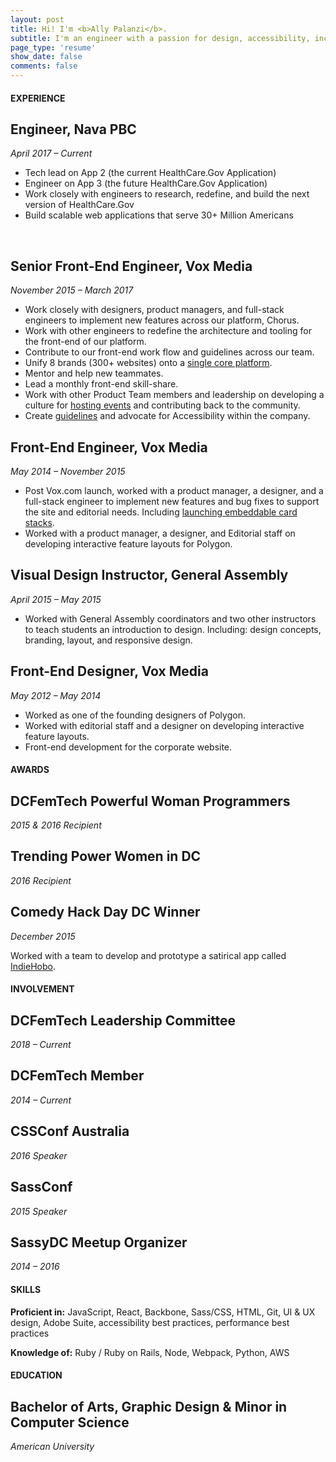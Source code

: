 ```yaml
---
layout: post
title: Hi! I'm <b>Ally Palanzi</b>.
subtitle: I'm an engineer with a passion for design, accessibility, inclusion, and ice cream. Currently, improving how government serves people at <a href="http://navahq.com/">Nava</a>.
page_type: 'resume'
show_date: false
comments: false
---
```


<div markdown="1">

#### EXPERIENCE

## Engineer, Nava PBC
*April 2017 – Current*
  
  - Tech lead on App 2 (the current HealthCare.Gov Application)
  - Engineer on App 3 (the future HealthCare.Gov Application)
  - Work closely with engineers to research, redefine, and build the next version of HealthCare.Gov
  - Build scalable web applications that serve 30+ Million Americans

<br>

## Senior Front-End Engineer, Vox Media
*November 2015 – March 2017*

  - Work closely with designers, product managers, and full-stack engineers to implement new features across our platform, Chorus.
  - Work with other engineers to redefine the architecture and tooling for the front-end of our platform.
  - Contribute to our front-end work flow and guidelines across our team.
  - Unify 8 brands (300+ websites) onto a [single core platform](http://product.voxmedia.com/2016/2/23/11098476/curbed-on-chorus-the-start-of-a-new-era-at-vox-media).
  - Mentor and help new teammates.
  - Lead a monthly front-end skill-share.
  - Work with other Product Team members and leadership on developing a culture for [hosting events](http://product.voxmedia.com/events) and contributing back to the community.
  - Create [guidelines](http://accessibility.voxmedia.com/) and advocate for Accessibility within the company.

## Front-End Engineer, Vox Media
*May 2014 – November 2015*

  - Post Vox.com launch, worked with a product manager, a designer, and a full-stack engineer to implement new features and bug fixes to support the site and editorial needs. Including [launching embeddable card stacks](http://www.vox.com/2015/5/28/8677005/embeddable-card-stacks-launch).
  - Worked with a product manager, a designer, and Editorial staff on developing interactive feature layouts for Polygon.

## Visual Design Instructor, General Assembly
*April 2015 – May 2015*

  - Worked with General Assembly coordinators and two other instructors to teach students an introduction to design. Including: design concepts, branding, layout, and responsive design.

## Front-End Designer, Vox Media
*May 2012 – May 2014*

  - Worked as one of the founding designers of Polygon.
  - Worked with editorial staff and a designer on developing interactive feature layouts.
  - Front-end development for the corporate website.

</div>
<div markdown="1">

#### AWARDS

## DCFemTech Powerful Woman Programmers
*2015 & 2016 Recipient*
<p></p>

## Trending Power Women in DC
*2016 Recipient*
<p></p>

## Comedy Hack Day DC Winner
*December 2015*

Worked with a team to develop and prototype a satirical app called [IndieHobo](http://www.comedyhackday.org/dc-2015/).

#### INVOLVEMENT

## DCFemTech Leadership Committee
*2018 – Current*
<p></p>

## DCFemTech Member
*2014 – Current*
<p></p>

## CSSConf Australia
*2016 Speaker*
<p></p>

## SassConf
*2015 Speaker*
<p></p>

## SassyDC Meetup Organizer
*2014 – 2016*
<p></p>

#### SKILLS

**Proficient in:** JavaScript, React, Backbone, Sass/CSS, HTML, Git, UI & UX design, Adobe Suite, accessibility best practices, performance best practices

**Knowledge of:** Ruby / Ruby on Rails, Node, Webpack, Python, AWS
<p></p>

#### EDUCATION

## Bachelor of Arts, Graphic Design & Minor in Computer Science
*American University*

</div>
